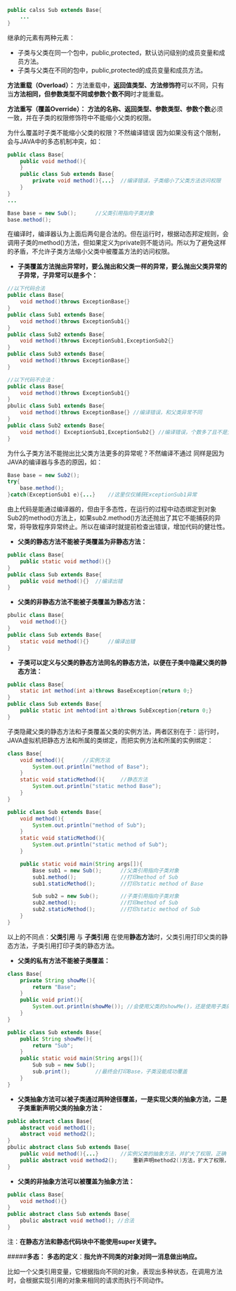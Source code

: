 ```java
public calss Sub extends Base{
	...
}
```

继承的元素有两种元素：
* 子类与父类在同一个包中，public,protected，默认访问级别的成员变量和成员方法。
* 子类与父类在不同的包中，public,protected的成员变量和成员方法。

**方法重载（Overload）：**
方法重载中，**返回值类型、方法修饰符**可以不同，只有当**方法相同，但参数类型不同或参数个数不同**时才能重载。

**方法重写（覆盖Override）：**
**方法的名称、返回类型、参数类型、参数个数**必须一致，并在子类的权限修饰符中不能缩小父类的权限。

为什么覆盖时子类不能缩小父类的权限？不然编译错误
因为如果没有这个限制，会与JAVA中的多态机制冲突，如：
```java
public class Base{
	public void method(){
    }
    public class Sub extends Base{
    	private void method(){...}	//编译错误，子类缩小了父类方法访问权限
    }
}
...

Base base = new Sub();		//父类引用指向子类对象
base.method();
```
在编译时，编译器认为上面后两句是合法的。但在运行时，根据动态邦定规则，会调用子类的method()方法，但如果定义为private则不能访问。所以为了避免这样的矛盾，不允许子类方法缩小父类中被覆盖方法的访问权限。

* **子类覆盖方法抛出异常时，要么抛出和父类一样的异常，要么抛出父类异常的子异常，子异常可以是多个：**

```java
//以下代码合法
public class Base{
	void method()throws ExceptionBase{}
}
public class Sub1 extends Base{
	void method()throws ExceptionSub1{}
}
public class Sub2 extends Base{
	void method()throws ExceptionSub1,ExceptionSub2{}
}
public class Sub3 extends Base{
	void method()throws ExceptionBase{}
}
```

```java
//以下代码不合法：
public class Base{
	void method()throws ExceptionSub1{}
}
pbulic class Sub1 extends Base{
	void method()throws ExceptionBase{} //编译错误，和父类异常不同
}
public class Sub2 extends Base{
	void method() ExceptionSub1,ExceptionSub2{} //编译错误，个数多了且不是父类异常的子类
}
```

为什么子类方法不能抛出比父类方法更多的异常呢？不然编译不通过
同样是因为JAVA的编译器与多态的原因，如：
```java
Base base = new Sub2();
try{
	base.method();
}catch(ExceptionSub1 e){...}	//这里仅仅捕获ExceptionSub1异常
```
由上代码是能通过编译器的，但由于多态性，在运行的过程中动态绑定到对象Sub2的method()方法上，如果sub2.method()方法还抛出了其它不能捕获的异常，将导致程序异常终止。所以在编译时就提前检查出错误，增加代码的健壮性。

* **父类的静态方法不能被子类覆盖为非静态方法：**

```java
public class Base{
	public static void method(){}
}
public class Sub extends Base{
	public void method(){}	//编译出错
}
```
* **父类的非静态方法不能被子类覆盖为静态方法：**

```java
pbulic class Base{
	void method(){}
}
public class Sub extends Base{
	static void method(){}		//编译出错
}
```
* **子类可以定义与父类的静态方法同名的静态方法，以便在子类中隐藏父类的静态方法：**

```java
public class Base{
	static int method(int a)throws BaseException{return 0;}
}
public class Sub extends Base{
	public static int mehtod(int a)throws SubException{return 0;}
}
```

子类隐藏父类的静态方法和子类覆盖父类的实例方法，两者区别在于：运行时，JAVA虚拟机把静态方法和所属的类绑定，而把实例方法和所属的实例绑定：

```java
class Base{
	void method(){		//实例方法
		System.out.println("method of Base");
    }
    static void staticMethod(){		//静态方法
    	System.out.println("static method Base");
    }
}

public class Sub extends Base{
	void method(){
    	System.out.println("method of Sub");
    }
    static void staticMethod(){
    	System.out.println("static method of Sub");
    }

    public static void main(String args[]){
    	Base sub1 = new Sub();		//父类引用指向子类对象
        sub1.method();				//打印method of Sub
        sub1.staticMethod();		//打印static method of Base

        Sub sub2 = new Sub();		//子类引用指向子类对象
        sub2.method();				//打印method of Sub
        sub2.staticMethod();		//打印static method of Sub
    }
}

```
以上的不同点：**父类引用** 与 **子类引用** 在使用**静态方法**时，父类引用打印父类的静态方法，子类引用打印子类的静态方法。

* **父类的私有方法不能被子类覆盖：**

```java
class Base{
	private String showMe(){
    	return "Base";
    }
    public void print(){
    	System.out.println(showMe()); //会使用父类的showMe()，还是使用子类的？
    }
}

public class Sub extends Base{
	public String showMe(){
		return "Sub";
    }
	public static void main(String args[]){
    	Sub sub = new Sub();
        sub.print();		//最终会打印Base，子类没能成功覆盖
    }
}
```

* **父类抽象方法可以被子类通过两种途径覆盖，一是实现父类的抽象方法，二是子类重新声明父类的抽象方法：**

```java
public abstract class Base{
	abstract void method1();
    abstract void method2();
}
pbulic abstract class Sub extends Base{
	public void method(){...}		//实例父类的抽象方法，并扩大了权限，正确
    public abstract void method2();		重新声明method2()方法，扩大了权限，正确
}
```
* **父类的非抽象方法可以被覆盖为抽象方法：**

```java
public class Base{
	void method(){}
}
public abstract class Sub extends Base{
	pbulic abstract void method(); //合法
}
```

注：**在静态方法和静态代码块中不能使用super关键字。**

#####**多态：**
**多态的定义**：**指允许不同类的对象对同一消息做出响应。**

比如一个父类引用变量，它根据指向不同的对象，表现出多种状态，在调用方法时，会根据实现引用的对象来相同的请求而执行不同动作。
































